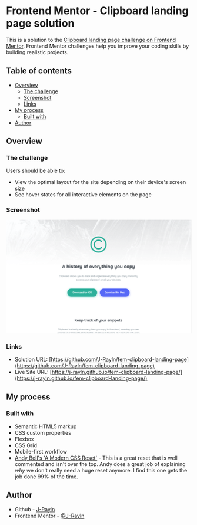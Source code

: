 # Frontend Mentor - Clipboard landing page solution

This is a solution to the [Clipboard landing page challenge on Frontend Mentor](https://www.frontendmentor.io/challenges/clipboard-landing-page-5cc9bccd6c4c91111378ecb9). Frontend Mentor challenges help you improve your coding skills by building realistic projects. 

## Table of contents

- [Overview](#overview)
  - [The challenge](#the-challenge)
  - [Screenshot](#screenshot)
  - [Links](#links)
- [My process](#my-process)
  - [Built with](#built-with)
- [Author](#author)

## Overview

### The challenge

Users should be able to:

- View the optimal layout for the site depending on their device's screen size
- See hover states for all interactive elements on the page

### Screenshot

![](./images/screenshot.png)

### Links

- Solution URL: [https://github.com/J-Rayln/fem-clipboard-landing-page](https://github.com/J-Rayln/fem-clipboard-landing-page)
- Live Site URL: [https://j-rayln.github.io/fem-clipboard-landing-page/](https://j-rayln.github.io/fem-clipboard-landing-page/)

## My process

### Built with

- Semantic HTML5 markup
- CSS custom properties
- Flexbox
- CSS Grid
- Mobile-first workflow
- [Andy Bell's 'A Modern CSS Reset'](https://piccalil.li/blog/a-modern-css-reset/) - This is a great reset that is well commented and isn't over the top.  Andy does a great job of explaining *why* we don't really need a huge reset anymore.  I find this one gets the job done 99% of the time.

## Author

- Github - [J-Rayln](https://github.com/J-Rayln)
- Frontend Mentor - [@J-Rayln](https://www.frontendmentor.io/profile/J-Rayln)
